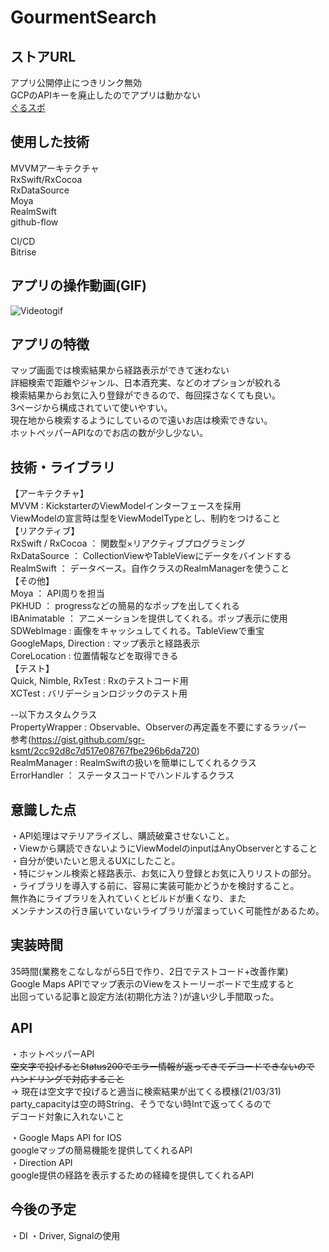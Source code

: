 # GourmentSearch  
## ストアURL  
アプリ公開停止につきリンク無効  
GCPのAPIキーを廃止したのでアプリは動かない  
[ぐるスポ](https://apps.apple.com/jp/app/%E3%81%90%E3%82%8B%E3%82%B9%E3%83%9D/id1558259279)  
 
## 使用した技術  
MVVMアーキテクチャ  
RxSwift/RxCocoa  
RxDataSource  
Moya  
RealmSwift  
github-flow  

CI/CD  
Bitrise  

## アプリの操作動画(GIF)  
![Videotogif](https://user-images.githubusercontent.com/41160560/111022384-ca692480-8415-11eb-82ab-6dc65c13a768.gif)

## アプリの特徴  
マップ画面では検索結果から経路表示ができて迷わない  
詳細検索で距離やジャンル、日本酒充実、などのオプションが絞れる  
検索結果からお気に入り登録ができるので、毎回探さなくても良い。  
3ページから構成されていて使いやすい。  
現在地から検索するようにしているので遠いお店は検索できない。  
ホットペッパーAPIなのでお店の数が少し少ない。  

## 技術・ライブラリ  
【アーキテクチャ】  
MVVM : KickstarterのViewModelインターフェースを採用  
       ViewModelの宣言時は型をViewModelTypeとし、制約をつけること    
【リアクティブ】  
RxSwift / RxCocoa ： 関数型×リアクティブプログラミング  
RxDataSource ： CollectionViewやTableViewにデータをバインドする  
RealmSwift ： データベース。自作クラスのRealmManagerを使うこと  
【その他】  
Moya ： API周りを担当  
PKHUD ： progressなどの簡易的なポップを出してくれる  
IBAnimatable ： アニメーションを提供してくれる。ポップ表示に使用  
SDWebImage : 画像をキャッシュしてくれる。TableViewで重宝  
GoogleMaps, Direction : マップ表示と経路表示  
CoreLocation : 位置情報などを取得できる  
【テスト】  
Quick, Nimble, RxTest : Rxのテストコード用  
XCTest : バリデーションロジックのテスト用  

--以下カスタムクラス  
PropertyWrapper : Observable、Observerの再定義を不要にするラッパー  
参考(https://gist.github.com/sgr-ksmt/2cc92d8c7d517e08767fbe296b6da720)  
RealmManager  : RealmSwiftの扱いを簡単にしてくれるクラス  
ErrorHandler ： ステータスコードでハンドルするクラス  

## 意識した点  
・API処理はマテリアライズし、購読破棄させないこと。  
・Viewから購読できないようにViewModelのinputはAnyObserverとすること  
・自分が使いたいと思えるUXにしたこと。  
・特にジャンル検索と経路表示、お気に入り登録とお気に入りリストの部分。  
・ライブラリを導入する前に、容易に実装可能かどうかを検討すること。  
 無作為にライブラリを入れていくとビルドが重くなり、また  
 メンテナンスの行き届いていないライブラリが溜まっていく可能性があるため。  



## 実装時間  
35時間(業務をこなしながら5日で作り、2日でテストコード+改善作業)  
Google Maps APIでマップ表示のViewをストーリーボードで生成すると  
出回っている記事と設定方法(初期化方法？)が違い少し手間取った。  

## API  
・ホットペッパーAPI  
~~空文字で投げるとStatus200でエラー情報が返ってきてデコードできないので  
ハンドリングで対応すること~~  
-> 現在は空文字で投げると適当に検索結果が出てくる模様(21/03/31)  
party_capacityは空の時String、そうでない時Intで返ってくるので  
デコード対象に入れないこと  

・Google Maps API for IOS  
googleマップの簡易機能を提供してくれるAPI  
・Direction API  
google提供の経路を表示するための経緯を提供してくれるAPI  

## 今後の予定  
・DI
・Driver, Signalの使用



